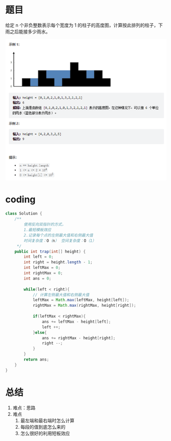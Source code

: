 # 题目
给定 n 个非负整数表示每个宽度为 1 的柱子的高度图，计算按此排列的柱子，下雨之后能接多少雨水。

![](../img/2022-12-30-13-05-50.png)

# coding
```java
class Solution {
    /**
        使用反向双指针的方式，
        1.最短模板效应
        2.记录每个点的左侧最大值和右侧最大值
        时间复杂度：O（n） 空间复杂度：O（1）
     */
    public int trap(int[] height) {
        int left = 0;
        int right = height.length - 1;
        int leftMax = 0;
        int rightMax = 0;
        int ans = 0;

        while(left < right){
            // 计算左侧最大值和右侧最大值
            leftMax = Math.max(leftMax, height[left]);
            rightMax = Math.max(rightMax, height[right]);

            if(leftMax < rightMax){
                ans += leftMax - height[left];
                left ++;
            }else{
                ans += rightMax - height[right];
                right --; 
            }
        }
        return ans;
    }
}
```


# 总结
1. 难点：思路
2. 难点
   1. 最左端和最右端时怎么计算
   2. 每段的值到底怎么来的
   3. 怎么很好的利用短板效应